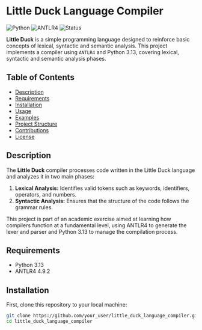 # Little Duck Language Compiler

![Python](https://img.shields.io/badge/Python-3.13-blue)
![ANTLR4](https://img.shields.io/badge/ANTLR4-4.9.2-blue)
![Status](https://img.shields.io/badge/status-active-brightgreen)

**Little Duck** is a simple programming language designed to reinforce basic concepts of lexical, syntactic and semantic analysis. This project implements a compiler using `ANTLR4` and Python 3.13, covering lexical, syntactic and semantic analysis phases.

## Table of Contents

- [Description](#description)
- [Requirements](#requirements)
- [Installation](#installation)
- [Usage](#usage)
- [Examples](#examples)
- [Project Structure](#project-structure)
- [Contributions](#contributions)
- [License](#license)

## Description

The **Little Duck** compiler processes code written in the Little Duck language and analyzes it in two main phases:

1. **Lexical Analysis:** Identifies valid tokens such as keywords, identifiers, operators, and numbers.
2. **Syntactic Analysis:** Ensures that the structure of the code follows the grammar rules.

This project is part of an academic exercise aimed at learning how compilers function at a fundamental level, using ANTLR4 to generate the lexer and parser and Python 3.13 to manage the compilation process.

## Requirements

- Python 3.13
- ANTLR4 4.9.2

## Installation

First, clone this repository to your local machine:

```bash
git clone https://github.com/your_user/little_duck_language_compiler.git
cd little_duck_language_compiler
